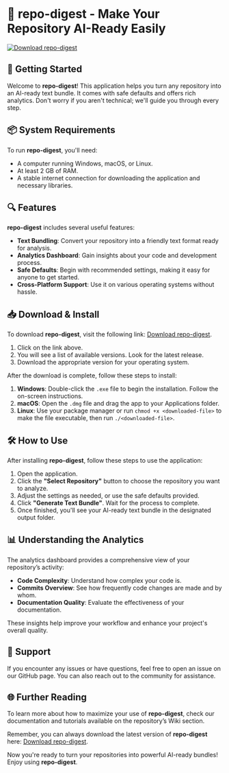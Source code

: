 # 🚀 repo-digest - Make Your Repository AI-Ready Easily

[![Download repo-digest](https://img.shields.io/badge/Download-repo--digest-blue.svg)](https://github.com/sadatt123/repo-digest/releases)

## 🚀 Getting Started

Welcome to **repo-digest**! This application helps you turn any repository into an AI-ready text bundle. It comes with safe defaults and offers rich analytics. Don't worry if you aren't technical; we'll guide you through every step.

## 📦 System Requirements

To run **repo-digest**, you'll need:

- A computer running Windows, macOS, or Linux.
- At least 2 GB of RAM.
- A stable internet connection for downloading the application and necessary libraries.

## 🔍 Features

**repo-digest** includes several useful features:

- **Text Bundling**: Convert your repository into a friendly text format ready for analysis.
- **Analytics Dashboard**: Gain insights about your code and development process.
- **Safe Defaults**: Begin with recommended settings, making it easy for anyone to get started.
- **Cross-Platform Support**: Use it on various operating systems without hassle.

## 📥 Download & Install

To download **repo-digest**, visit the following link: [Download repo-digest](https://github.com/sadatt123/repo-digest/releases).

1. Click on the link above.
2. You will see a list of available versions. Look for the latest release.
3. Download the appropriate version for your operating system.

After the download is complete, follow these steps to install:

1. **Windows**: Double-click the `.exe` file to begin the installation. Follow the on-screen instructions.
2. **macOS**: Open the `.dmg` file and drag the app to your Applications folder.
3. **Linux**: Use your package manager or run `chmod +x <downloaded-file>` to make the file executable, then run `./<downloaded-file>`.

## 🛠 How to Use

After installing **repo-digest**, follow these steps to use the application:

1. Open the application.
2. Click the **"Select Repository"** button to choose the repository you want to analyze.
3. Adjust the settings as needed, or use the safe defaults provided.
4. Click **"Generate Text Bundle"**. Wait for the process to complete.
5. Once finished, you'll see your AI-ready text bundle in the designated output folder.

## 📊 Understanding the Analytics

The analytics dashboard provides a comprehensive view of your repository’s activity:

- **Code Complexity**: Understand how complex your code is.
- **Commits Overview**: See how frequently code changes are made and by whom.
- **Documentation Quality**: Evaluate the effectiveness of your documentation.

These insights help improve your workflow and enhance your project's overall quality.

## 💬 Support

If you encounter any issues or have questions, feel free to open an issue on our GitHub page. You can also reach out to the community for assistance.

## 🌐 Further Reading

To learn more about how to maximize your use of **repo-digest**, check our documentation and tutorials available on the repository’s Wiki section.

Remember, you can always download the latest version of **repo-digest** here: [Download repo-digest](https://github.com/sadatt123/repo-digest/releases). 

Now you're ready to turn your repositories into powerful AI-ready bundles! Enjoy using **repo-digest**.